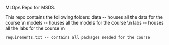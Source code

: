 MLOps Repo for MSDS.

This repo contains the following folders:
    data -- houses all the data for the course \n
    models -- houses all the models for the course \n 
    labs -- houses all the labs for the course \n

    requirements.txt -- contains all packages needed for the course
